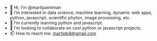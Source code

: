 - 👋 Hi, I’m @martipaintman
- 👀 I’m interested in data science, machine learning, dynamic web apps, python, javascript, scientific phyton, image processing, etc. 
- 🌱 I’m currently learning python and javascript. 
- 💞️ I’m looking to collaborate on cool python or javascript projects. 
- 📫 How to reach me: martipb4@gmail.com
